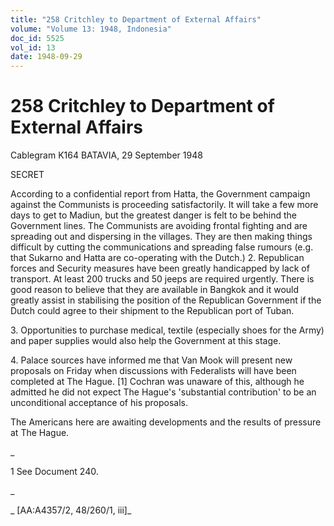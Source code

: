 ```yaml
---
title: "258 Critchley to Department of External Affairs"
volume: "Volume 13: 1948, Indonesia"
doc_id: 5525
vol_id: 13
date: 1948-09-29
---
```


# 258 Critchley to Department of External Affairs

Cablegram K164 BATAVIA, 29 September 1948

SECRET

According to a confidential report from Hatta, the Government campaign against the Communists is proceeding satisfactorily. It will take a few more days to get to Madiun, but the greatest danger is felt to be behind the Government lines. The Communists are avoiding frontal fighting and are spreading out and dispersing in the villages. They are then making things difficult by cutting the communications and spreading false rumours (e.g. that Sukarno and Hatta are co-operating with the Dutch.) 2. Republican forces and Security measures have been greatly handicapped by lack of transport. At least 200 trucks and 50 jeeps are required urgently. There is good reason to believe that they are available in Bangkok and it would greatly assist in stabilising the position of the Republican Government if the Dutch could agree to their shipment to the Republican port of Tuban.

3\. Opportunities to purchase medical, textile (especially shoes for the Army) and paper supplies would also help the Government at this stage.

4\. Palace sources have informed me that Van Mook will present new proposals on Friday when discussions with Federalists will have been completed at The Hague. [1] Cochran was unaware of this, although he admitted he did not expect The Hague's 'substantial contribution' to be an unconditional acceptance of his proposals.

The Americans here are awaiting developments and the results of pressure at The Hague.

_

1 See Document 240.

_

_ [AA:A4357/2, 48/260/1, iii]_
